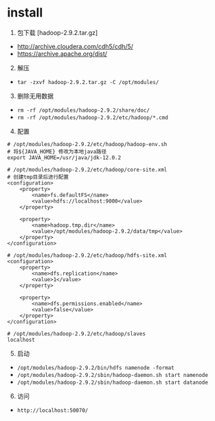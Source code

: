 # install

1. 包下载 [hadoop-2.9.2.tar.gz]
- http://archive.cloudera.com/cdh5/cdh/5/
- https://archive.apache.org/dist/

2. 解压
- `tar -zxvf hadoop-2.9.2.tar.gz -C /opt/modules/`

3. 删除无用数据
- `rm -rf /opt/modules/hadoop-2.9.2/share/doc/`
- `rm -rf /opt/modules/hadoop-2.9.2/etc/hadoop/*.cmd`

4. 配置
```
# /opt/modules/hadoop-2.9.2/etc/hadoop/hadoop-env.sh
# 将${JAVA_HOME} 修改为本地java路径
export JAVA_HOME=/usr/java/jdk-12.0.2
```
```
# /opt/modules/hadoop-2.9.2/etc/hadoop/core-site.xml
# 创建tmp目录后进行配置
<configuration>
    <property>
        <name>fs.defaultFS</name>
        <value>hdfs://localhost:9000</value>
    </property>

    <property>
        <name>hadoop.tmp.dir</name>
        <value>/opt/modules/hadoop-2.9.2/data/tmp</value>
    </property>
</configuration>
```
```
# /opt/modules/hadoop-2.9.2/etc/hadoop/hdfs-site.xml
<configuration>
    <property>
        <name>dfs.replication</name>
        <value>1</value>
    </property>

    <property>
        <name>dfs.permissions.enabled</name>
        <value>false</value>
    </property>
</configuration>
```
```
# /opt/modules/hadoop-2.9.2/etc/hadoop/slaves
localhost
```
5. 启动
- `/opt/modules/hadoop-2.9.2/bin/hdfs namenode -format`
- `/opt/modules/hadoop-2.9.2/sbin/hadoop-daemon.sh start namenode`
- `/opt/modules/hadoop-2.9.2/sbin/hadoop-daemon.sh start datanode`

6. 访问
- `http://localhost:50070/`